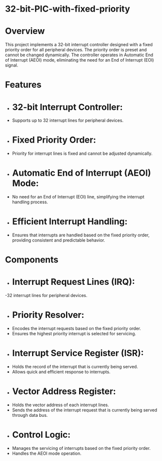 # 32-bit-PIC-with-fixed-priority

# Overview
This project implements a 32-bit interrupt controller designed with a fixed priority order for all peripheral devices. The priority order is preset and cannot be changed dynamically. The controller operates in Automatic End of Interrupt (AEOI) mode, eliminating the need for an End of Interrupt (EOI) signal.

# Features
- # 32-bit Interrupt Controller:
- Supports up to 32 interrupt lines for peripheral devices.
- # Fixed Priority Order:
- Priority for interrupt lines is fixed and cannot be adjusted dynamically.
- # Automatic End of Interrupt (AEOI) Mode:
- No need for an End of Interrupt (EOI) line, simplifying the interrupt handling process.
- # Efficient Interrupt Handling:
- Ensures that interrupts are handled based on the fixed priority order, providing consistent and predictable behavior.
# Components
- # Interrupt Request Lines (IRQ):
-32 interrupt lines for peripheral devices.
- # Priority Resolver:
- Encodes the interrupt requests based on the fixed priority order.
- Ensures the highest priority interrupt is selected for servicing.
- # Interrupt Service Register (ISR):
- Holds the record of the interrupt that is currently being served.
- Allows quick and efficient response to interrupts.
- # Vector Address Register:
- Holds the vector address of each interrupt lines.
- Sends the address of the interrupt request that is currently being served through data bus.
- # Control Logic:
- Manages the servicing of interrupts based on the fixed priority order.
- Handles the AEOI mode operation.
